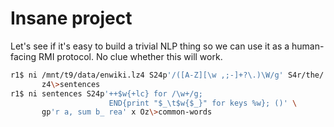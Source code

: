 # Insane project
Let's see if it's easy to build a trivial NLP thing so we can use it as a
human-facing RMI protocol. No clue whether this will work.

```sh
r1$ ni /mnt/t9/data/enwiki.lz4 S24p'/([A-Z][\w ,;-]+?\.)\W/g' S4r/the/ \
       z4\>sentences
r1$ ni sentences S24p'++$w{+lc} for /\w+/g;
                      END{print "$_\t$w{$_}" for keys %w}; ()' \
       gp'r a, sum b_ rea' x Oz\>common-words
```
